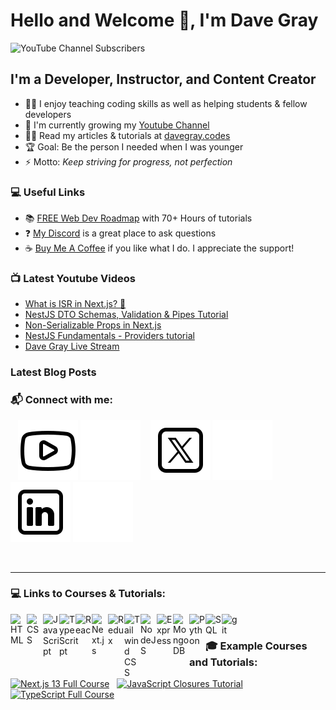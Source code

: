 # Hello and Welcome 👋, I'm Dave Gray

![YouTube Channel Subscribers](https://img.shields.io/youtube/channel/subscribers/UCY38RvRIxYODO4penyxUwTg?label=SUBSCRIBERS&logo=Youtube&style=for-the-badge)

## I'm a Developer, Instructor, and Content Creator

- 👨‍🏫 I enjoy teaching coding skills as well as helping students & fellow developers
- 🌱 I'm currently growing my [Youtube Channel][youtube]
- 👨‍💻 Read my articles & tutorials at [davegray.codes][website]
- 🏆 Goal: Be the person I needed when I was younger
- ⚡ Motto: _Keep striving for progress, not perfection_

### 💻 Useful Links

- 📚 [FREE Web Dev Roadmap](https://courses.davegray.codes/) with 70+ Hours of tutorials
- ❓ [My Discord]( https://discord.gg/neKghyefqh) is a great place to ask questions
- ☕ [Buy Me A Coffee](https://www.buymeacoffee.com/davegray) if you like what I do. I appreciate the support! 

### 📺 Latest Youtube Videos

<!-- YOUTUBE:START -->
- [What is ISR in Next.js? 🤔](https://www.youtube.com/watch?v=kf2m_as89gI)
- [NestJS DTO Schemas, Validation &amp; Pipes Tutorial](https://www.youtube.com/watch?v=ZLp92Iw0rkI)
- [Non-Serializable Props in Next.js](https://www.youtube.com/watch?v=MdlYyqnvo7M)
- [NestJS Fundamentals - Providers tutorial](https://www.youtube.com/watch?v=ECEkU5WreVU)
- [Dave Gray Live Stream](https://www.youtube.com/watch?v=b0zbZtXOyJc)
<!-- YOUTUBE:END -->

### Latest Blog Posts

<!-- BLOG-POST-LIST:START -->
<!-- BLOG-POST-LIST:END -->

### 📬 Connect with me:

&nbsp;&nbsp;
[![YouTube channel](./img/youtube-light.svg)](https://www.youtube.com/@DaveGrayTeachesCode#gh-light-mode-only)
[![YouTube channel](./img/youtube-dark.svg)](https://www.youtube.com/@DaveGrayTeachesCode#gh-dark-mode-only)
&nbsp;&nbsp;
[![TwitterX](./img/twitterx-light.svg)](https://twitter.com/yesdavidgray#gh-light-mode-only)
[![TwitterX](./img/twitterx-dark.svg)](https://twitter.com/yesdavidgray#gh-dark-mode-only)
&nbsp;&nbsp;
[![LinkedIn](./img/linkedin-light.svg)](https://linkedin.com/in/davidagray#gh-light-mode-only)
[![LinkedIn](./img/linkedin-dark.svg)](https://linkedin.com/in/davidagray#gh-dark-mode-only)

<br>

---

### 💻 Links to Courses & Tutorials:

[<img align="left" target="_blank" alt="HTML" width="26px" src="https://cdn.jsdelivr.net/gh/devicons/devicon/icons/html5/html5-original.svg" />][html-course]
[<img align="left" target="_blank" alt="CSS" width="26px" src="https://cdn.jsdelivr.net/gh/devicons/devicon/icons/css3/css3-original.svg" />][css-course]
[<img align="left" target="_blank" alt="JavaScript" width="26px" src="https://cdn.jsdelivr.net/gh/devicons/devicon/icons/javascript/javascript-original.svg" />][javascript-course]
[<img align="left" target="_blank" alt="TypeScript" width="26px" src="https://cdn.jsdelivr.net/gh/devicons/devicon/icons/typescript/typescript-original.svg" />][typescript-course]
[<img align="left" target="_blank" alt="React" width="26px" src="https://cdn.jsdelivr.net/gh/devicons/devicon/icons/react/react-original.svg" />][react-course]
[<img align="left" target="_blank" alt="Next.js" width="26px" src="https://cdn.jsdelivr.net/gh/devicons/devicon/icons/nextjs/nextjs-original.svg" />][nextjs-course]
[<img align="left" target="_blank" alt="Redux" width="26px" src="https://cdn.jsdelivr.net/gh/devicons/devicon/icons/redux/redux-original.svg" />][redux-course]
[<img align="left" target="_blank" alt="Tailwind CSS" width="26px" src="https://cdn.jsdelivr.net/gh/devicons/devicon/icons/tailwindcss/tailwindcss-plain.svg" />][tailwind-course]
[<img align="left" target="_blank" alt="NodeJS" width="26px" src="https://cdn.jsdelivr.net/gh/devicons/devicon/icons/nodejs/nodejs-original.svg" />][node-js-course]
[<img align="left" target="_blank" alt="Express" width="26px" src="https://cdn.jsdelivr.net/gh/devicons/devicon/icons/express/express-original.svg" />][mern-course]
[<img align="left" target="_blank" alt="MongoDB" width="26px" src="https://cdn.jsdelivr.net/gh/devicons/devicon/icons/mongodb/mongodb-original.svg" />][mern-course]
[<img align="left" target="_blank" alt="Python" width="26px" src="https://cdn.jsdelivr.net/gh/devicons/devicon/icons/python/python-original.svg" />][python-course]
[<img align="left" target="_blank" alt="SQL" width="26px" src="https://cdn.jsdelivr.net/gh/devicons/devicon/icons/mysql/mysql-original.svg" />][sql-course]
[<img align="left" target="_blank" alt="git" width="26px" src="https://cdn.jsdelivr.net/gh/devicons/devicon/icons/git/git-original.svg" />][git-tutorial]

<br>

### 🎓 Example Courses and Tutorials:

<a href="http://www.youtube.com/watch?feature=player_embedded&v=843nec-IvW0
" target="_blank"><img src="http://img.youtube.com/vi/843nec-IvW0/0.jpg" 
alt="Next.js 13 Full Course" width="240" height="180" /></a>&nbsp;&nbsp;&nbsp;<a href="http://www.youtube.com/watch?feature=player_embedded&v=1S8SBDhA7HA
" target="_blank"><img src="http://img.youtube.com/vi/1S8SBDhA7HA/0.jpg" 
alt="JavaScript Closures Tutorial" width="240" height="180" /></a>
&nbsp;&nbsp;&nbsp;<a href="http://www.youtube.com/watch?feature=player_embedded&v=gieEQFIfgYc
" target="_blank"><img src="http://img.youtube.com/vi/gieEQFIfgYc/0.jpg" 
alt="TypeScript Full Course" width="240" height="180" /></a>

[html-course]: https://youtu.be/mJgBOIoGihA
[css-course]: https://youtu.be/n4R2E7O-Ngo
[javascript-course]: https://youtu.be/EfAl9bwzVZk
[typescript-course]: https://youtu.be/gieEQFIfgYc
[nextjs-course]: https://youtu.be/843nec-IvW0
[react-course]: https://youtu.be/RVFAyFWO4go
[redux-course]: https://youtu.be/NqzdVN2tyvQ
[tailwind-course]: https://youtu.be/lCxcTsOHrjo
[node-js-course]: https://youtu.be/f2EqECiTBL8
[mern-course]: https://youtu.be/CvCiNeLnZ00
[python-course]: https://youtu.be/H2EJuAcrZYU
[sql-course]: https://youtu.be/WFNtmhwU5HU
[git-tutorial]: https://youtu.be/CvUiKWv2-C0
[twitter]: https://twitter.com/yesdavidgray
[linkedin]: https://linkedin.com/in/davidagray
[youtube]: https://www.youtube.com/@DaveGrayTeachesCode
[website]: https://www.davegray.codes